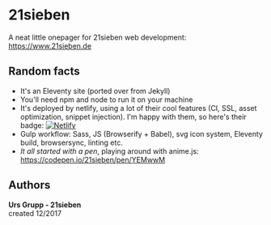 # 21sieben

A neat little onepager for 21sieben web development:
https://www.21sieben.de

## Random facts

* It's an Eleventy site (ported over from Jekyll)
* You'll need npm and node to run it on your machine
* It's deployed by netlify, using a lot of their cool features (CI, SSL, asset optimization, snippet injection). I'm happy with them, so here's their badge:
[![Netlify](https://www.netlify.com/img/global/badges/netlify-color-accent.svg)](https://www.netlify.com)
* Gulp workflow: Sass, JS (Browserify + Babel), svg icon system, Eleventy build, browsersync, linting etc.
* *It all started with a pen*, playing around with anime.js: https://codepen.io/21sieben/pen/YEMwwM

## Authors
**Urs Grupp - 21sieben**  
created 12/2017
